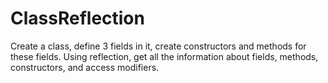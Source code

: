 # ClassReflection
Create a class, define 3 fields in it, create constructors and methods for these fields. Using reflection, get all the information about fields, methods, constructors, and access modifiers.
